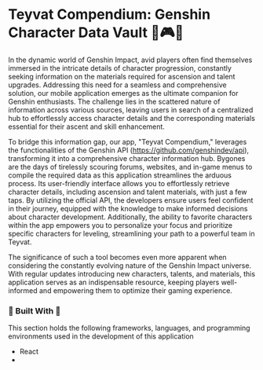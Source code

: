 <!-- ABOUT THE PROJECT -->
# Teyvat Compendium: Genshin Character Data Vault 👾🎮👾

In the dynamic world of Genshin Impact, avid players often find themselves immersed in the intricate details of character progression, constantly seeking information on the materials required for ascension and talent upgrades. Addressing this need for a seamless and comprehensive solution, our mobile application emerges as the ultimate companion for Genshin enthusiasts. The challenge lies in the scattered nature of information across various sources, leaving users in search of a centralized hub to effortlessly access character details and the corresponding materials essential for their ascent and skill enhancement.

To bridge this information gap, our app, "Teyvat Compendium," leverages the functionalities of the Genshin API (https://github.com/genshindev/api), transforming it into a comprehensive character information hub. Bygones are the days of tirelessly scouring forums, websites, and in-game menus to compile the required data as this application streamlines the arduous process. Its user-friendly interface allows you to effortlessly retrieve character details, including ascension and talent materials, with just a few taps. By utilizing the official API, the developers ensure users feel confident in their journey, equipped with the knowledge to make informed decisions about character development. Additionally, the ability to favorite characters within the app empowers you to personalize your focus and prioritize specific characters for leveling, streamlining your path to a powerful team in Teyvat.

The significance of such a tool becomes even more apparent when considering the constantly evolving nature of the Genshin Impact universe. With regular updates introducing new characters, talents, and materials, this application serves as an indispensable resource, keeping players well-informed and empowering them to optimize their gaming experience. 

### 🔨 Built With 🔧

This section holds the following frameworks, languages, and programming environments used in the development of this application

* React 
* 

